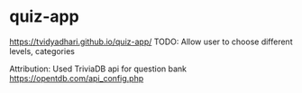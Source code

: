 # quiz-app
https://tvidyadhari.github.io/quiz-app/
TODO: Allow user to choose different levels, categories 

Attribution:
Used TriviaDB api for question bank
https://opentdb.com/api_config.php
